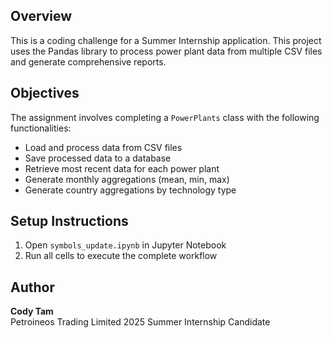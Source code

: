 ## Overview 
This is a coding challenge for a Summer Internship application. This project uses the Pandas library to process power plant data from multiple CSV files and generate comprehensive reports.

## Objectives 
The assignment involves completing a `PowerPlants` class with the following functionalities:
* Load and process data from CSV files
* Save processed data to a database
* Retrieve most recent data for each power plant
* Generate monthly aggregations (mean, min, max)
* Generate country aggregations by technology type

## Setup Instructions
1. Open `symbols_update.ipynb` in Jupyter Notebook 
2. Run all cells to execute the complete workflow

## Author
**Cody Tam**  
Petroineos Trading Limited 2025 Summer Internship Candidate
